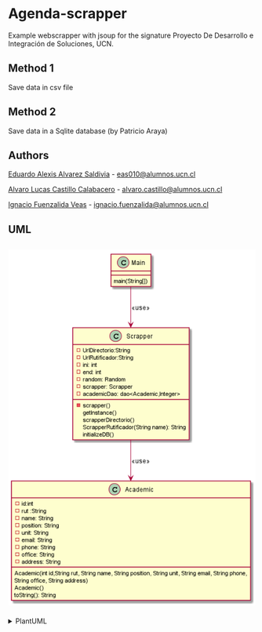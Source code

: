 # Agenda-scrapper
Example webscrapper with jsoup for the signature Proyecto De Desarrollo e Integración de Soluciones, UCN.

## Method 1 
Save data in csv file

## Method 2
Save data in a Sqlite database (by Patricio Araya)

## Authors
[Eduardo Alexis Alvarez Saldivia](https://github.com/edoxazul/) -      <eas010@alumnos.ucn.cl>

[Alvaro Lucas Castillo Calabacero](https://github.com/AlvaroCC96) -      <alvaro.castillo@alumnos.ucn.cl>

[Ignacio Fuenzalida Veas](https://github.com/NaChOoV) -      <ignacio.fuenzalida@alumnos.ucn.cl>

## UML
![Imagén No Disponible](img/diagram.png)
--- 

<details><summary>PlantUML</summary>
<p>

```

@startuml
class Main{
    main(String[])
}

class Scrapper {
    - UrlDirectorio:String
    - UrlRutificador:String
    - ini: int
    - end: int
    - random: Random
    - scrapper: Scrapper
    - academicDao: dao<Academic,Integer>
    
    - scrapper()
    getInstance()
    scrapperDirectorio()
    ScrapperRutificador(String name): String
    initializeDB()
}

class Academic{
    - id:int 
    - rut :String 
    - name: String 
    - position: String 
    - unit: String 
    - email: String 
    - phone: String 
    - office: String 
    - address: String 
    Academic(int id,String rut, String name, String position, String unit, String email, String phone,
                      String office, String address)
    Academic()
    toString(): String
}

Main --> Scrapper : <<use>>
Scrapper --> Academic :<<use>>
@enduml


```

</p>
</details>
